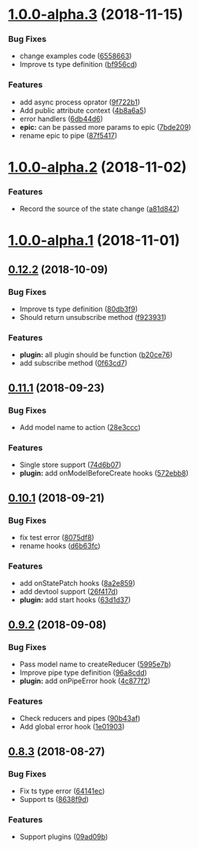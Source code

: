 # [1.0.0-alpha.3](https://github.com/TalkingData/rxloop/compare/v1.0.0-alpha.2...v1.0.0-alpha.3) (2018-11-15)


### Bug Fixes

* change examples code ([6558663](https://github.com/TalkingData/rxloop/commit/6558663))
* Improve ts type definition ([bf956cd](https://github.com/TalkingData/rxloop/commit/bf956cd))


### Features

* add async  process oprator ([9f722b1](https://github.com/TalkingData/rxloop/commit/9f722b1))
* Add public attribute context ([4b8a6a5](https://github.com/TalkingData/rxloop/commit/4b8a6a5))
* error handlers ([6db44d6](https://github.com/TalkingData/rxloop/commit/6db44d6))
* **epic:** can be passed more params to epic ([7bde209](https://github.com/TalkingData/rxloop/commit/7bde209))
* rename epic to pipe ([87f5417](https://github.com/TalkingData/rxloop/commit/87f5417))



<a name="1.0.0-alpha.2"></a>
# [1.0.0-alpha.2](https://github.com/TalkingData/rxloop/compare/v1.0.0-alpha.1...v1.0.0-alpha.2) (2018-11-02)


### Features

* Record the source of the state change ([a81d842](https://github.com/TalkingData/rxloop/commit/a81d842))



<a name="1.0.0-alpha.1"></a>
# [1.0.0-alpha.1](https://github.com/TalkingData/rxloop/compare/v0.12.2...v1.0.0-alpha.1) (2018-11-01)



<a name="0.12.2"></a>
## [0.12.2](https://github.com/TalkingData/rxloop/compare/v0.12.1...v0.12.2) (2018-10-09)

### Bug Fixes

* Improve ts type definition ([80db3f9](https://github.com/TalkingData/rxloop/commit/80db3f9))
* Should return unsubscribe method ([f923931](https://github.com/TalkingData/rxloop/commit/f923931))

### Features

* **plugin:** all plugin should be function ([b20ce76](https://github.com/TalkingData/rxloop/commit/b20ce76))
* add subscribe method ([0f63cd7](https://github.com/TalkingData/rxloop/commit/0f63cd7))


<a name="0.11.1"></a>
## [0.11.1](https://github.com/TalkingData/rxloop/compare/v0.11.0...v0.11.1) (2018-09-23)


### Bug Fixes

* Add model name to action ([28e3ccc](https://github.com/TalkingData/rxloop/commit/28e3ccc))


### Features

* Single store support ([74d6b07](https://github.com/TalkingData/rxloop/commit/74d6b07))
* **plugin:** add onModelBeforeCreate hooks ([572ebb8](https://github.com/TalkingData/rxloop/commit/572ebb8))



<a name="0.10.1"></a>
## [0.10.1](https://github.com/TalkingData/rxloop/compare/v0.10.0...v0.10.1) (2018-09-21)

### Bug Fixes

* fix test error ([8075df8](https://github.com/TalkingData/rxloop/commit/8075df8))
* rename hooks ([d6b63fc](https://github.com/TalkingData/rxloop/commit/d6b63fc))


### Features
* add onStatePatch hooks ([8a2e859](https://github.com/TalkingData/rxloop/commit/8a2e859))
* add devtool support ([26f417d](https://github.com/TalkingData/rxloop/commit/26f417d))
* **plugin:** add start hooks ([63d1d37](https://github.com/TalkingData/rxloop/commit/63d1d37))



<a name="0.9.2"></a>
## [0.9.2](https://github.com/TalkingData/rxloop/compare/v0.9.1...v0.9.2) (2018-09-08)


### Bug Fixes

* Pass model name to createReducer ([5995e7b](https://github.com/TalkingData/rxloop/commit/5995e7b))
* Improve pipe type definition ([96a8cdd](https://github.com/TalkingData/rxloop/commit/96a8cdd))
* **plugin:** add onPipeError hook ([4c877f2](https://github.com/TalkingData/rxloop/commit/4c877f2))

### Features

* Check reducers and pipes ([90b43af](https://github.com/TalkingData/rxloop/commit/90b43af))
* Add global error hook ([1e01903](https://github.com/TalkingData/rxloop/commit/1e01903))



<a name="0.8.3"></a>
## [0.8.3](https://github.com/TalkingData/rxloop/compare/v0.8.2...v0.8.3) (2018-08-27)

### Bug Fixes

* Fix ts type error ([64141ec](https://github.com/TalkingData/rxloop/commit/64141ec))
* Support ts ([8638f9d](https://github.com/TalkingData/rxloop/commit/8638f9d))

### Features
* Support plugins ([09ad09b](https://github.com/TalkingData/rxloop/commit/09ad09b))
